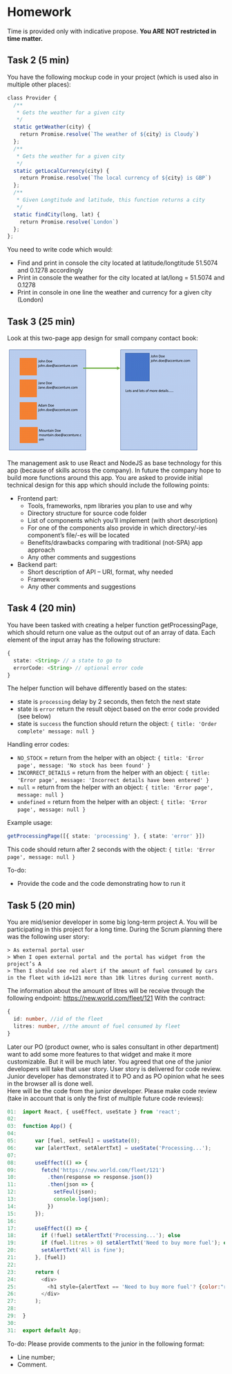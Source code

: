 # Homework
Time is provided only with indicative propose. **You ARE NOT restricted in time matter.**


## Task 2 (5 min)
You have the following mockup code in your project (which is used also in multiple other places):

```typescript
class Provider {
  /**
   * Gets the weather for a given city
   */
  static getWeather(city) {
    return Promise.resolve(`The weather of ${city} is Cloudy`)
  };
  /**
   * Gets the weather for a given city
   */
  static getLocalCurrency(city) {
    return Promise.resolve(`The local currency of ${city} is GBP`)
  };
  /**
   * Given Longtitude and latitude, this function returns a city
   */
  static findCity(long, lat) {
    return Promise.resolve(`London`)
  };
};
```

You need to write code which would:
*	Find and print in console the city located at latitude/longtitude 51.5074 and 0.1278 accordingly 
*	Print in console the weather for the city located at lat/long = 51.5074 and 0.1278
*	Print in console in one line the weather and currency for a given city (London)

## Task 3 (25 min)
Look at this two-page app design for small company contact book:

![task-3-image](.readme/task3.png)

The management ask to use React and NodeJS as base technology for this app (because of skills across the company). In future the company hope to build more functions around this app. You are asked to provide initial technical design for this app which should include the following points:
*	Frontend part:
    *	Tools, frameworks, npm libraries you plan to use and why
    *	Directory structure for source code folder
    *	List of components which you’ll implement (with short description)
    *	For one of the components also provide in which directory/-ies component’s file/-es will be located 
    *	Benefits/drawbacks comparing with traditional (not-SPA) app approach
    *	Any other comments and suggestions
*	Backend part:
    *	Short description of API – URI, format, why needed
    *	Framework
    *	Any other comments and suggestions

## Task 4 (20 min)
You have been tasked with creating a helper function getProcessingPage, which should return one value as the output out of an array of data.
Each element of the input array has the following structure:

```typescript
{
  state: <String> // a state to go to
  errorCode: <String> // optional error code
}
```


The helper function will behave differently based on the states:
*	state is `processing`  delay by 2 seconds, then fetch the next state
*	state is `error`  return the result object based on the error code provided (see below)
*	state is `success`  the function should return the object: `{ title: 'Order complete' message: null }`

Handling error codes:
*	`NO_STOCK` = return from the helper with an object: `{ title: 'Error page', message: 'No stock has been found' }`
*	`INCORRECT_DETAILS` = return from the helper with an object: `{ title: 'Error page', message: 'Incorrect details have been entered' }`
*	`null` = return from the helper with an object: `{ title: 'Error page', message: null }`
*	`undefined` = return from the helper with an object: `{ title: 'Error page', message: null }`

Example usage:
```typescript
getProcessingPage([{ state: 'processing' }, { state: 'error' }])
```

This code should return after 2 seconds with the object: `{ title: 'Error page', message: null }`

To-do:
*	Provide the code and the code demonstrating how to run it

## Task 5 (20 min)
You are mid/senior developer in some big long-term project A. You will be participating in this project for a long time. During the Scrum planning there was the following user story:

```
> As external portal user
> When I open external portal and the portal has widget from the project’s A
> Then I should see red alert if the amount of fuel consumed by cars in the fleet with id=121 more than 10k litres during current month.
```

The information about the amount of litres will be receive through the following endpoint:
https://new.world.com/fleet/121
With the contract:
```typescript
{
  id: number, //id of the fleet
  litres: number, //the amount of fuel consumed by fleet
}
```

Later our PO (product owner, who is sales consultant in other department) want to add some more features to that widget and make it more customizable. But it will be much later. You agreed that one of the junior developers will take that user story. User story is delivered for code review. Junior developer has demonstrated it to PO and as PO opinion what he sees in the browser all is done well.  
Here will be the code from the junior developer. Please make code review (take in account that is only the first of multiple future code reviews):

```javascript
01:  import React, { useEffect, useState } from 'react';
02:  
03:  function App() {
04:    
05:      var [fuel, setFeul] = useState(0);
06:      var [alertText, setAlertTxt] = useState('Processing...');
07:  
08:      useEffect(() => {
09:        fetch('https://new.world.com/fleet/121')
10:          .then(response => response.json())
11:          .then(json => {
12:            setFeul(json);
13:            console.log(json);
14:          })
15:      });
16:  
17:      useEffect(() => {
18:        if (!fuel) setAlertTxt('Processing...'); else
19:        if (fuel.litres > 0) setAlertTxt('Need to buy more fuel'); else 
20:        setAlertTxt('All is fine');
21:      }, [fuel])
22:  
23:      return (
24:        <div>
25:          <h1 style={alertText == 'Need to buy more fuel'? {color:"red"}:{}}>{alertText}</h1>
26:        </div>
27:      );
28:    
29:  }
30:  
31:  export default App;
```

To-do:
Please provide comments to the junior in the following format:
*	Line number;
*	Comment.
